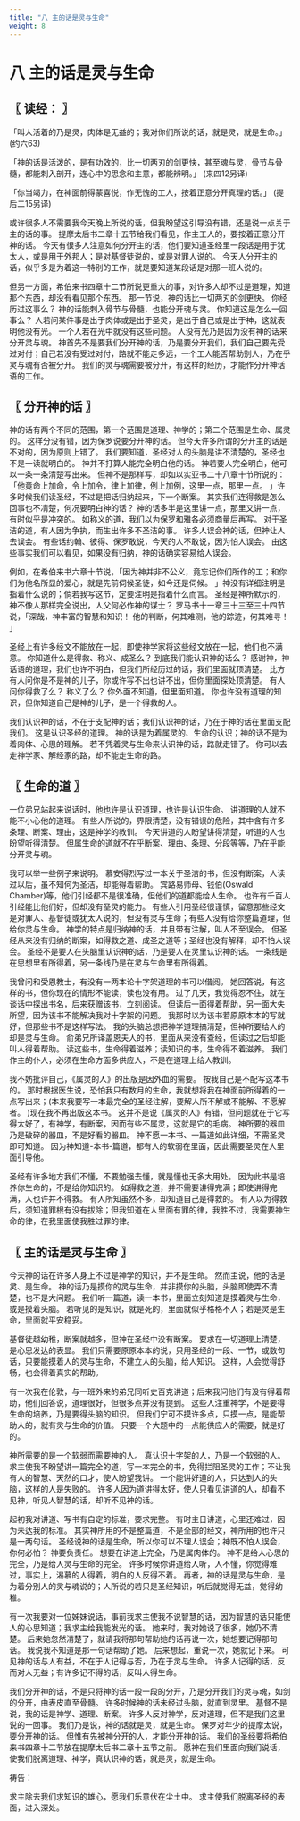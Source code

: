 ```yaml
---
title: "八 主的话是灵与生命"
weight: 8
---
```


# 八 主的话是灵与生命


## 〖 读经： 〗

「叫人活着的乃是灵，肉体是无益的；我对你们所说的话，就是灵，就是生命。」
(约六63)

「神的话是活泼的，是有功效的，比一切两刃的剑更快，甚至魂与灵，骨节与骨髓，都能刺入剖开，连心中的思念和主意，都能辨明。」
(来四12另译)

「你当竭力，在神面前得蒙喜悦，作无愧的工人，按着正意分开真理的话。」
(提后二15另译)

或许很多人不需要我今天晚上所说的话，但我盼望这引导没有错，还是说一点关于主的话的事。
提摩太后书二章十五节给我们看见，作主工人的，要按着正意分开神的话。
今天有很多人注意如何分开主的话，他们要知道圣经里一段话是用于犹太人，或是用于外邦人；是对基督徒说的，或是对罪人说的。
今天人分开主的话，似乎多是为着这一特别的工作，就是要知道某段话是对那一班人说的。

但另一方面，希伯来书四章十二节所说更重大的事，对许多人却不过是道理，知道那个东西，却没有看见那个东西。
那一节说，神的话比一切两刃的剑更快。
你经历过这事么？
神的话能刺入骨节与骨髓，也能分开魂与灵。
你知道这是怎么一回事么？
人若问某件事是出于肉体或是出于圣灵，是出于自己或是出于神，这就表明他没有光。
一个人若在光中就没有这些问题。
人没有光乃是因为没有神的话来分开灵与魂。
神首先不是要我们分开神的话，乃是要分开我们，我们自己要先受过对付；自己若没有受过对付，路就不能走多远，一个工人能否帮助别人，乃在乎灵与魂有否被分开。
我们的灵与魂需要被分开，有这样的经历，才能作分开神话语的工作。

## 〖 分开神的话 〗

神的话有两个不同的范围，第一个范围是道理、神学的；第二个范围是生命、属灵的。
这样分没有错，因为保罗说要分开神的话。
但今天许多所谓的分开主的话是不对的，因为原则上错了。
我们要知道，圣经对人的头脑是讲不清楚的，圣经也不是一读就明白的。
神并不打算人能完全明白他的话。
神若要人完全明白，他可以一条一条清楚写出来。
但神不是那样写，却如以实亚书二十八章十节所说的：「他竟命上加命，令上加令，律上加律，例上加例，这里一点，那里一点。
」许多时候我们读圣经，不过是把话归纳起来，下一个断案。
其实我们连得救是怎么回事也不凊楚，何况要明白神的话？
神的话多半是这里讲一点，那里又讲一点，有时似乎是冲突的。
如称义的道，我们以为保罗和雅各必须商量后再写。
对于圣洁的道，有人因为争执，而生出许多不圣洁的事。
许多人误会神的话，但神让人去误会。
有些话约翰、彼得、保罗敢说，今天的人不敢说，因为怕人误会。
由这些事实我们可以看见，如果没有归纳，神的话确实容易给人误会。

例如，在希伯来书六章十节说，「因为神并非不公义，竟忘记你们所作的工；和你们为他名所显的爱心，就是先前伺候圣徒，如今还是伺候。
」神没有详细注明是指着什么说的；倘若我写这节，定要注明是指着什么而言。
圣经是神所默示的，神不像人那样完全说出，人父何必作神的谋士？
罗马书十一章三十三至三十四节说，「深哉，神丰富的智慧和知识！
他的判断，何其难测，他的踪迹，何其难寻！
」

圣经上有许多经文不能放在一起，即使神学家将这些经文放在一起，他们也不满意。
你知道什么是得救、称义、成圣么？
到底我们能认识神的话么？
感谢神，神话语的道理，我们也许不明白，但我们所经历过的话，我们里面就顶清楚。
比方有人问你是不是神的儿子，你或许写不出也讲不出，但你里面探处顶清楚。
有人问你得救了么？
称义了么？
你外面不知道，但里面知道。
你也许没有道理的知识，但你知道自己是神的儿子，是一个得救的人。

我们认识神的话，不在于支配神的话；我们认识神的话，乃在于神的话在里面支配我们。
这是认识圣经的道理。
神的话是为着属灵的、生命的认识；神的话不是为着肉体、心思的理解。
若不凭着灵与生命来认识神的话，路就走错了。
你可以去走神学家、解经家的路，却不能走生命的路。

## 〖 生命的道 〗

一位弟兄站起来说话时，他也许是认识道理，也许是认识生命。
讲道理的人就不能不小心他的道理。
有些人所说的，界限清楚，没有错误的危险，其中含有许多条理、断案、理由，这是神学的教训。
今天讲道的人盼望讲得清楚，听道的人也盼望听得清楚。
但属生命的道就不在乎断案、理由、条理、分段等等，乃在乎能分开灵与魂。

我可以举一些例子来说明。
慕安得烈写过一本关于圣洁的书，但没有断案，人读过以后，虽不知何为圣洁，却能得着帮助。
宾路易师母、钱伯(Oswald Chamber)等，他们引经都不是很准确，但他们的道都能给人生命。
也许有千百人引经能比他们好，但却没有圣灵的能力。
有些人引用圣经很谨慎，留意那些经文是对罪人、基督徒或犹太人说的，但没有灵与生命；有些人没有给你整篇道理，但给你灵与生命。
神学的特点是归纳神的话，并且带有注解，叫人不至误会。
但圣经从来没有归纳的断案，如得救之道、成圣之道等；圣经也没有解释，却不怕人误会。
圣经不是要人在头脑里认识神的话，乃是要人在灵里认识神的话。
一条线是在思想里有所得着，另一条线乃是在灵与生命里有所得着。

我曾问和受恩教士，有没有一两本论十字架道理的书可以借阅。
她回答说，有这样的书，但你现在的情形不能读，读也没有用。
过了几天，我觉得忍不住，就在谈话中探出书名，后来获赠该书，立刻阅读。
但读后一面得着帮助，另一面大失所望，因为该书不能解决我对十字架的问题。
我那时以为该书若原原本本的写就好，但那些书不是这样写法。
我的头脑总想把神学道理搞清楚，但神所要给人的却是灵与生命。
俞弟兄所译盖恩夫人的书，里面从来没有查经，但读过之后却能叫人得着帮助。
读这些书，生命得着滋养；读知识的书，生命得不着滋养。
我们作主的仆人，必须在生命方面多供应人，不是在道理上给人教训。

我不妨批评自己，《属灵的人》的出版是因外血的需要。
按我自己是不配写这本书的。
那时根据医生说，恐怕我只有数月的生命，我就想将我在神面前所得着的一点写出来；(本来我要写一本最完全的圣经注解，要解人所不解或不能解、不愿解者。
)现在我不再出版这本书。
这并不是说《属灵的人》有错，但问题就在于它写得太好了，有神学，有断案，因而有些不属灵，这就是它的毛病。
神所要的器皿乃是破碎的器皿，不是好看的器皿。
神不愿一本书、一篇道如此详细，不需圣灵即可知道。
因为神知道-本书-篇道，都有人的软弱在里面，因此需要圣灵在人里面引导他。

圣经有许多地方我们不懂，不要勉强去懂，就是懂也无多大用处。
因为此书是培养你生命的，不是给你知识的。
如得救之道，并不需要讲得完满；即使讲得完满，人也许并不得救。
有人所知虽然不多，却知道自己是得救的。
有人以为得救后，须知道罪根有没有拔除；但我知道在人里面有罪的律，我胜不过，我需要神生命的律，在我里面使我胜过罪的律。

## 〖 主的话是灵与生命 〗

今天神的话在许多人身上不过是神学的知识，并不是生命。
然而主说，他的话是灵、是生命。
神的话乃是摸你的灵与生命，并非摸你的头脑，头脑即使弄不清楚，也不是大问题。
我们听一篇道，读一本书，里面立刻知道是摸着灵与生命，或是摸着头脑。
若听见的是知识，就是死的，里面就似乎格格不入；若是灵是生命，里面就平安稳妥。

基督徒越幼稚，断案就越多，但神在圣经中没有断案。
要求在一切道理上清楚，是心思发达的表显。
我们只需要原原本本的说，只用圣经的一段、一节，或数句话，只要能摸着人的灵与生命，不建立人的头脑，给人知识。
这样，人会觉得舒畅，也会得着真实的帮助。

有一次我在伦敦，与一班外来的弟兄同听史百克讲道；后来我问他们有没有得着帮助，他们回答说，道理很好，但很多点并没有提到。
这些人注重神学，不是要得生命的培养，乃是要得头脑的知识。
但我们宁可不摸许多点，只摸一点，是能帮助人的，就有灵与生命的价值。
只要一个大题中的一点能供应人的需要，就是好的。

神所需要的是一个软弱而需要神的人。
真认识十字架的人，乃是一个软弱的人。
求主使我不盼望讲一篇完全的道，写一本完全的书，免得拦阻圣灵的工作；不让我有人的智慧、天然的口才，使人盼望我讲。
一个能讲好道的人，只达到人的头脑，这样的人是失败的。
许多人因为道讲得太好，使人只看见讲道的人，却看不见神，听见人智慧的话，却听不见神的话。

起初我对讲道、写书有自定的标准，要求完整。
有时主日讲道，心里还难过，因为未达我的标准。
其实神所用的不是整篇道，不是全部的经文，神所用的也许只是一两句话。
圣经说神的话是生命，所以你可以不理人误会；神既不怕人误会，你何必怕？
神要负责任。
想要在讲道上完全，乃是属肉体的。
神不是给人心思的完全，乃是给人灵与生命的完全。
许多时候你讲道给人听，人不懂，你觉得难过，事实上，渴慕的人得着，明白的人反得不着。
再者，神的话是灵与生命，是为着分别人的灵与魂说的；人所说的若只是圣经知识，听后就觉得无益，觉得幼稚。

有一次我要对一位姊妹说话，事前我求主使我不说智慧的话，因为智慧的话只能使人的心思知道；我求主给我能发光的话。
她来时，我对她说了很多，她仍不清楚。
后来她忽然清楚了，就请我将那句帮助她的话再说一次，她想要记得那句话。
我说我不知道是那一句话帮助了她。
后来想起，重说一次，她就记下来。
可见神的话与人有益，不在于人记得与否，乃在于灵与生命。
许多人记得的话，反而对人无益；有许多记不得的话，反叫人得生命。

我们分开神的话，不是只将神的话一段一段的分开，乃是分开我们的灵与魂，如剑的分开，由表皮直至骨髓。
许多时候神的话未经过头脑，就直到灵里。
基督不是说，我的话是神学、道理、断案。
许多人反对神学，反对道理，但不是我们这里说的一回事。
我们乃是说，神的话就是灵，就是生命。
保罗对年少的提摩太说，要分开神的话。
但惟有先被神分开的人，才能分开神的话。
我们的圣经要将希伯来书四章十二节放在提摩太后书二章十五节之前。
愿神在我们里面向我们说话，使我们脱离道理、神学，真认识神的话，就是灵，就是生命。

祷告：

求主除去我们求知识的雄心，愿我们乐意伏在尘土中。
求主使我们脱离圣经的表面，进入深处。
